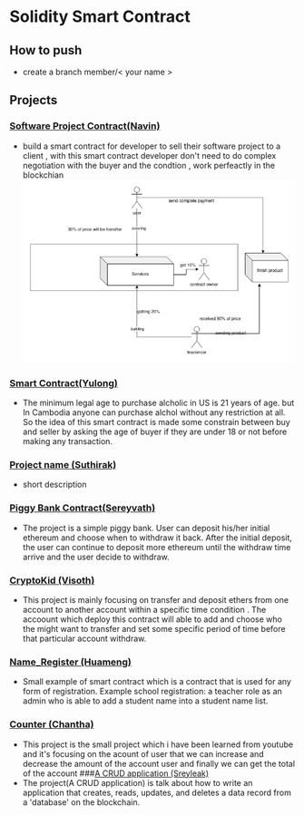 # Solidity Smart Contract
## How to push
- create a branch member/< your name >


## Projects 
### [Software Project Contract(Navin)](https://github.com/seabnavin19/soliditySmartContract/tree/member/navin)
- build a smart contract for developer to sell their software project to a client , with this smart contract developer don't need to do complex negotiation with the buyer and the condtion , work perfeactly in the blockchian
![digram](https://github.com/seabnavin19/soliditySmartContract/blob/main/navin_project.png)

### [Smart Contract(Yulong)](https://github.com/seabnavin19/soliditySmartContract/tree/member/yulong)

- The minimum legal age to purchase alcholic in US is 21 years of age. but In Cambodia anyone can purchase alchol without any restriction at all. So the idea of this smart contract is made some constrain between buy and seller by asking the age of buyer if they are under 18 or not before making any transaction.

### [Project name (Suthirak)](https://github.com/seabnavin19/soliditySmartContract/tree/member/suthirak)
- short description

### [Piggy Bank Contract(Sereyvath)](https://github.com/seabnavin19/soliditySmartContract/tree/member/sereyvath)
- The project is a simple piggy bank. User can deposit his/her initial ethereum and choose when to withdraw it back. After the initial deposit, the user can continue to deposit more ethereum until the withdraw time arrive and the user decide to withdraw. 

### [CryptoKid (Visoth)](https://github.com/seabnavin19/soliditySmartContract/tree/member/Visoth)
- This project is mainly focusing on transfer and deposit ethers from one account to another account within a specific time condition . The accoount which deploy this contract will able to add and choose who the might want to transfer and set some specific period of time before that particular account withdraw.

### [Name_Register (Huameng)](https://github.com/seabnavin19/soliditySmartContract/tree/member/Huameng)
- Small example of smart contract which is a contract that is used for any form of registration. Example school registration: a teacher role as an admin who is able to add a student name into a student name list.

### [Counter (Chantha)](https://github.com/seabnavin19/soliditySmartContract/tree/member/chantha)
- This project is the small project which i have been learned from youtube and it's focusing on the acount of user that we can increase and decrease the amount of the account user and finally we can get the total of the account
###[A CRUD application (Sreyleak)](https://github.com/seabnavin19/soliditySmartContract/tree/member/Sreyleak)
- The project(A CRUD application) is talk about how to write an application that creates, reads, updates, and deletes a data record from a 'database' on the blockchain.
